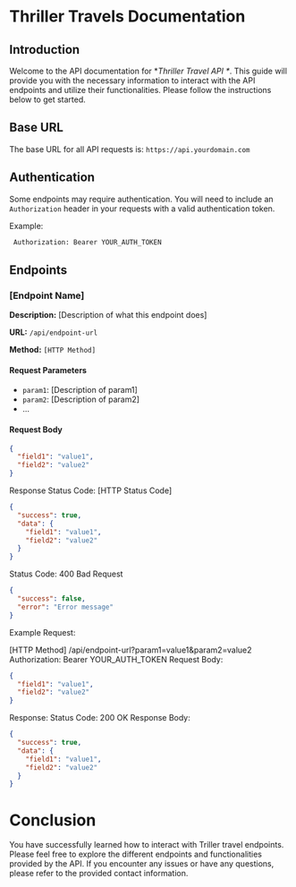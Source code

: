 # Thriller Travels Documentation

## Introduction

Welcome to the API documentation for \*_Thriller Travel API \*_. This guide will provide you with the necessary information to interact with the API endpoints and utilize their functionalities. Please follow the instructions below to get started.

## Base URL

The base URL for all API requests is: `https://api.yourdomain.com`

## Authentication

Some endpoints may require authentication. You will need to include an `Authorization` header in your requests with a valid authentication token.

Example:

```bash
 Authorization: Bearer YOUR_AUTH_TOKEN

```

## Endpoints

### [Endpoint Name]

**Description:** [Description of what this endpoint does]

**URL:** `/api/endpoint-url`

**Method:** `[HTTP Method]`

#### Request Parameters

- `param1`: [Description of param1]
- `param2`: [Description of param2]
- ...

#### Request Body

```json
{
  "field1": "value1",
  "field2": "value2"
}
```

Response
Status Code: [HTTP Status Code]

```json
{
  "success": true,
  "data": {
    "field1": "value1",
    "field2": "value2"
  }
}
```

Status Code: 400 Bad Request

```json
{
  "success": false,
  "error": "Error message"
}
```

Example
Request:

[HTTP Method] /api/endpoint-url?param1=value1&param2=value2
Authorization: Bearer YOUR_AUTH_TOKEN
Request Body:

```json
{
  "field1": "value1",
  "field2": "value2"
}
```

Response:
Status Code: 200 OK
Response Body:

```json
{
  "success": true,
  "data": {
    "field1": "value1",
    "field2": "value2"
  }
}
```

# Conclusion

You have successfully learned how to interact with Triller travel endpoints. Please feel free to explore the different endpoints and functionalities provided by the API. If you encounter any issues or have any questions, please refer to the provided contact information.
